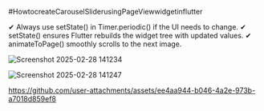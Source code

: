 #HowtocreateCarouselSliderusingPageViewwidgetinflutter

✔ Always use setState() in Timer.periodic() if the UI needs to change.
✔ setState() ensures Flutter rebuilds the widget tree with updated values.
✔ animateToPage() smoothly scrolls to the next image.


![Screenshot 2025-02-28 141234](https://github.com/user-attachments/assets/10960268-8352-4532-9d4c-4924915f993a)

![Screenshot 2025-02-28 141247](https://github.com/user-attachments/assets/a76874e0-30ed-41ad-954b-c746bd5022be)

https://github.com/user-attachments/assets/ee4aa944-b046-4a2e-973b-a7018d859ef8

